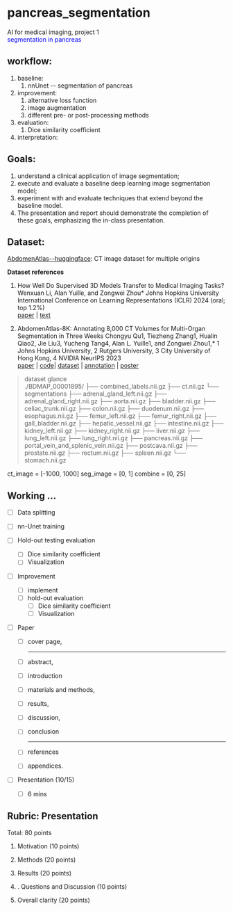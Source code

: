 # pancreas_segmentation
AI for medical imaging, project 1  
<font color=blue>segmentation in pancreas</font>

## workflow:

1. baseline:
   1. nnUnet -- segmentation of pancreas
2. improvement:
   1. alternative loss function 
   2. image augmentation 
   3. different pre- or post-processing methods
3. evaluation:
   1. Dice similarity coefficient
4. interpretation:

## Goals:

1. understand a clinical application of image segmentation; 
2. execute and evaluate a baseline deep learning image segmentation model;
3. experiment with and evaluate techniques that extend beyond the baseline model. 
4. The presentation and report should demonstrate the completion of these goals, emphasizing the in-class presentation.



## Dataset:

[AbdomenAtlas--huggingface](https://huggingface.co/datasets/AbdomenAtlas/_AbdomenAtlas1.0Mini):
CT image dataset for multiple origins

**Dataset references**  

1. How Well Do Supervised 3D Models Transfer to Medical Imaging Tasks?
   Wenxuan Li, Alan Yuille, and Zongwei Zhou*
   Johns Hopkins University
   International Conference on Learning Representations (ICLR) 2024 (oral; top 1.2%)  
   [paper](https://www.cs.jhu.edu/~alanlab/Pubs23/li2023suprem.pdf) | [text](https://github.com/MrGiovanni/SuPreM)


2. AbdomenAtlas-8K: Annotating 8,000 CT Volumes for Multi-Organ Segmentation in Three Weeks
   Chongyu Qu1, Tiezheng Zhang1, Hualin Qiao2, Jie Liu3, Yucheng Tang4, Alan L. Yuille1, and Zongwei Zhou1,*
   1 Johns Hopkins University,
   2 Rutgers University,
   3 City University of Hong Kong,
   4 NVIDIA
   NeurIPS 2023  
   [paper](https://www.cs.jhu.edu/~alanlab/Pubs23/qu2023abdomenatlas.pdf) | [code](https://github.com/MrGiovanni/AbdomenAtlas)| [dataset](https://huggingface.co/datasets/AbdomenAtlas/AbdomenAtlas1.0Mini) | [annotation](https://www.dropbox.com/scl/fi/28l5vpxrn212r2ejk32xv/AbdomenAtlas.tar.gz?rlkey=vgqmao4tgv51hv5ew24xx4xpm&dl=0) | [poster](https://huggingface.co/datasets/AbdomenAtlas/_AbdomenAtlas1.0Mini/blob/main/document/neurips_poster.pdf)


> dataset glance  
> ./BDMAP_00001895/
> ├── combined_labels.nii.gz
> ├── ct.nii.gz
> └── segmentations
> ├── adrenal_gland_left.nii.gz
> ├── adrenal_gland_right.nii.gz
> ├── aorta.nii.gz
> ├── bladder.nii.gz
> ├── celiac_trunk.nii.gz
> ├── colon.nii.gz
> ├── duodenum.nii.gz
> ├── esophagus.nii.gz
> ├── femur_left.nii.gz
> ├── femur_right.nii.gz
> ├── gall_bladder.nii.gz
> ├── hepatic_vessel.nii.gz
> ├── intestine.nii.gz
> ├── kidney_left.nii.gz
> ├── kidney_right.nii.gz
> ├── liver.nii.gz
> ├── lung_left.nii.gz
> ├── lung_right.nii.gz
> ├── pancreas.nii.gz
> ├── portal_vein_and_splenic_vein.nii.gz
> ├── postcava.nii.gz
> ├── prostate.nii.gz
> ├── rectum.nii.gz
> ├── spleen.nii.gz
> └── stomach.nii.gz

ct_image = [-1000, 1000]
seg_image = [0, 1]
combine = [0, 25]



## Working ...

- [ ] Data splitting

- [ ] nn-Unet training 

- [ ] Hold-out testing evaluation

  - [ ] Dice similarity coefficient
  - [ ] Visualization

- [ ] Improvement 

  - [ ] implement 
  - [ ] hold-out evaluation 
    - [ ] Dice similarity coefficient 
    - [ ] Visualization

- [ ] Paper

  - [ ] cover page, 

    -----

  - [ ] abstract, 

  - [ ] introduction

  - [ ]  materials and methods, 

  - [ ] results, 

  - [ ] discussion, 

  - [ ] conclusion

    ---

  - [ ] references

  - [ ] appendices.

    

- [ ] Presentation (10/15)

  - [ ] 6 mins



## Rubric: Presentation

Total: 80 points

1. Motivation (10 points)

2. Methods (20 points)

3. Results (20 points)
4. . Questions and Discussion (10 points)

5. Overall clarity (20 points)

